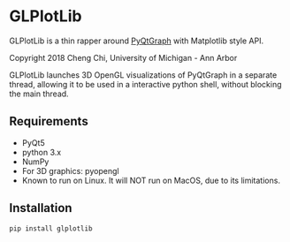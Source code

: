 GLPlotLib
=========

GLPlotLib is a thin rapper around [PyQtGraph](https://github.com/pyqtgraph/pyqtgraph) with Matplotlib style API.

Copyright 2018 Cheng Chi, University of Michigan - Ann Arbor

GLPlotLib launches 3D OpenGL visualizations of PyQtGraph in a separate thread, allowing 
it to be used in a interactive python shell, without blocking the main thread.

Requirements
------------

  * PyQt5
  * python 3.x
  * NumPy
  * For 3D graphics: pyopengl
  * Known to run on Linux. It will NOT run on MacOS, due to its limitations.

Installation
-------------

`pip install glplotlib`
